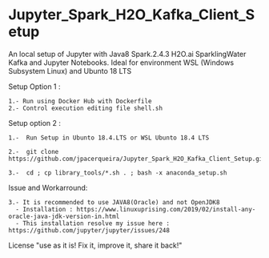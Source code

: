 # Jupyter_Spark_H2O_Kafka_Client_Setup

   An local setup of Jupyter with Java8 Spark.2.4.3 H2O.ai SparklingWater Kafka and Jupyter Notebooks. 
   Ideal for environment WSL (Windows Subsystem Linux) and Ubunto 18 LTS

   Setup Option 1 :
   
    1.- Run using Docker Hub with Dockerfile
    2.- Control execution editing file shell.sh

   Setup option 2 :

    1.-  Run Setup in Ubunto 18.4.LTS or WSL Ubunto 18.4 LTS 
    
    2.-  git clone https://github.com/jpacerqueira/Jupyter_Spark_H2O_Kafka_Client_Setup.git

    3.-  cd ; cp library_tools/*.sh . ; bash -x anaconda_setup.sh


   Issue and Workarround:


    3.- It is recommended to use JAVA8(Oracle) and not OpenJDK8
      - Installation : https://www.linuxuprising.com/2019/02/install-any-oracle-java-jdk-version-in.html
      - This installation resolve my issue here : https://github.com/jupyter/jupyter/issues/248    

   License "use as it is! Fix it, improve it, share it back!"

